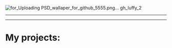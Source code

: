 
![for_![Uploading PSD_wallaper_for_github_5555.png…]()
gh_luffy_2](https://github.com/user-attachments/assets/c155d175-c90d-45fc-8676-c504c9c28a66)

<hr>

<hr>
<h1>My projects:</h1>



<!--
**HuskarMid/HuskarMid** is a ✨ _special_ ✨ repository because its `README.md` (this file) appears on your GitHub profile.

Here are some ideas to get you started:

- 🔭 I’m currently working on ...
- 🌱 I’m currently learning ...
- 👯 I’m looking to collaborate on ...
- 🤔 I’m looking for help with ...
- 💬 Ask me about ...
- 📫 How to reach me: ...
- 😄 Pronouns: ...
- ⚡ Fun fact: ...
-->

